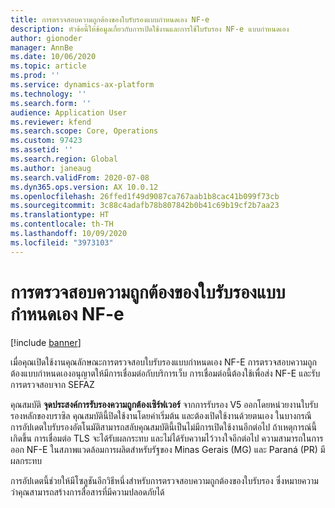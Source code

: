 ```yaml
---
title: การตรวจสอบความถูกต้องของใบรับรองแบบกำหนดเอง NF-e
description: หัวข้อนี้ให้ข้อมูลเกี่ยวกับการเปิดใช้งานและการใช้ใบรับรอง NF-e แบบกำหนดเอง
author: gionoder
manager: AnnBe
ms.date: 10/06/2020
ms.topic: article
ms.prod: ''
ms.service: dynamics-ax-platform
ms.technology: ''
ms.search.form: ''
audience: Application User
ms.reviewer: kfend
ms.search.scope: Core, Operations
ms.custom: 97423
ms.assetid: ''
ms.search.region: Global
ms.author: janeaug
ms.search.validFrom: 2020-07-08
ms.dyn365.ops.version: AX 10.0.12
ms.openlocfilehash: 26ffed1f49d9087ca767aab1b8cac41b099f73cb
ms.sourcegitcommit: 3c88c4adafb78b807842b0b41c69b19cf2b7aa23
ms.translationtype: HT
ms.contentlocale: th-TH
ms.lasthandoff: 10/09/2020
ms.locfileid: "3973103"
---
```

# <a name="nf-e-custom-certificate-validation"></a>การตรวจสอบความถูกต้องของใบรับรองแบบกำหนดเอง NF-e

[!include [banner](../includes/banner.md)]

เมื่อคุณเปิดใช้งานคุณลักษณะการตรวจสอบใบรับรองแบบกำหนดเอง NF-E การตรวจสอบความถูกต้องแบบกำหนดเองอนุญาตให้มีการเชื่อมต่อกับบริการเว็บ การเชื่อมต่อนี้ต้องใช้เพื่อส่ง NF-E และรับการตรวจสอบจาก SEFAZ

คุณสมบัติ **จุดประสงค์การรับรองความถูกต้องเซิร์ฟเวอร์** จากการรับรอง V5 ออกโดยหน่วยงานใบรับรองหลักของบราซิล คุณสมบัตินี้ปิดใช้งานโดยค่าเริ่มต้น และต้องเปิดใช้งานด้วยตนเอง ในบางกรณี การอัปเดตใบรับรองอัตโนมัติสามารถสลับคุณสมบัตินี้เป็นไม่มีการเปิดใช้งานอีกต่อไป ถ้าเหตุการณ์นี้เกิดขึ้น การเชื่อมต่อ TLS จะได้รับผลกระทบ และไม่ได้รับความไว้วางใจอีกต่อไป ความสามารถในการออก NF-E ในสภาพแวดล้อมการผลิตสำหรับรัฐของ Minas Gerais (MG) และ Paraná (PR) มีผลกระทบ

การอัปเดตนี้ช่วยให้มีโซลูชันอีกวิธีหนึ่งสำหรับการตรวจสอบความถูกต้องของใบรับรอง ซึ่งหมายความว่าคุณสามารถสร้างการสื่อสารที่มีความปลอดภัยได้


